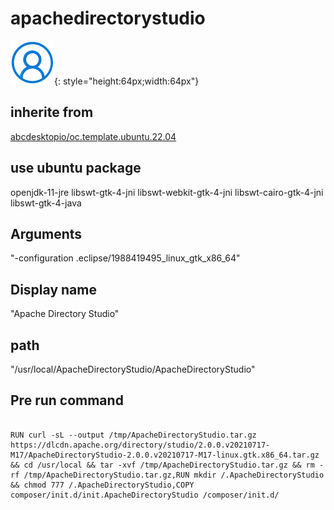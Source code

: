 # apachedirectorystudio
![account.svg](/applications/icons/account.svg){: style="height:64px;width:64px"}
## inherite from
[abcdesktopio/oc.template.ubuntu.22.04](abcdesktopio/oc.template.ubuntu.22.04.md)
## use ubuntu package
openjdk-11-jre libswt-gtk-4-jni libswt-webkit-gtk-4-jni libswt-cairo-gtk-4-jni libswt-gtk-4-java
## Arguments
"-configuration .eclipse/1988419495_linux_gtk_x86_64"
## Display name
"Apache Directory Studio"
## path
"/usr/local/ApacheDirectoryStudio/ApacheDirectoryStudio"
## Pre run command

```

RUN curl -sL --output /tmp/ApacheDirectoryStudio.tar.gz https://dlcdn.apache.org/directory/studio/2.0.0.v20210717-M17/ApacheDirectoryStudio-2.0.0.v20210717-M17-linux.gtk.x86_64.tar.gz && cd /usr/local && tar -xvf /tmp/ApacheDirectoryStudio.tar.gz && rm -rf /tmp/ApacheDirectoryStudio.tar.gz,RUN mkdir /.ApacheDirectoryStudio && chmod 777 /.ApacheDirectoryStudio,COPY composer/init.d/init.ApacheDirectoryStudio /composer/init.d/
```
